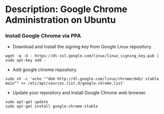 # Description: Google Chrome Administration on Ubuntu

### Install Google Chrome via PPA
- Download and install the signing key from Google Linux repository.
```
wget -q -O - https://dl-ssl.google.com/linux/linux_signing_key.pub | sudo apt-key add -
```
- Add google chrome repository.
```
sudo sh -c 'echo ""deb http://dl.google.com/linux/chrome/deb/ stable main"" >> /etc/apt/sources.list.d/google-chrome.list'
```
- Update your repository and install Google Chrome web browser.
```
sudo apt-get update
sudo apt-get install google-chrome-stable
```
